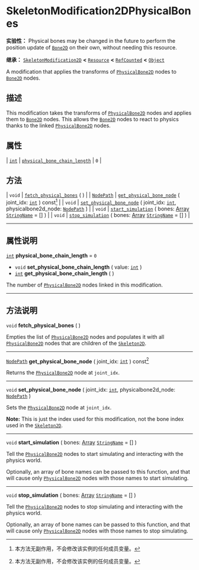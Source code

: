 <!-- ⚠ 请勿编辑本文件 ⚠ -->
<!-- 本文档使用脚本从 WeDot 引擎源码仓库生成。 -->
<!-- 生成脚本：https://github.com/WeDot-Engine/WeDot/tree/4.3/doc/tools/make_md.py； -->
<!-- 原文件：https://github.com/WeDot-Engine/WeDot/tree/4.3/doc/classes/SkeletonModification2DPhysicalBones.xml。 -->

<div id="_class_skeletonmodification2dphysicalbones"></div>

# SkeletonModification2DPhysicalBones

**实验性：** Physical bones may be changed in the future to perform the position update of [`Bone2D`](class_bone2d.md) on their own, without needing this resource.

**继承：** [`SkeletonModification2D`](class_skeletonmodification2d.md) **<** [`Resource`](class_resource.md) **<** [`RefCounted`](class_refcounted.md) **<** [`Object`](class_object.md)

A modification that applies the transforms of [`PhysicalBone2D`](class_physicalbone2d.md) nodes to [`Bone2D`](class_bone2d.md) nodes.

## 描述

This modification takes the transforms of [`PhysicalBone2D`](class_physicalbone2d.md) nodes and applies them to [`Bone2D`](class_bone2d.md) nodes. This allows the [`Bone2D`](class_bone2d.md) nodes to react to physics thanks to the linked [`PhysicalBone2D`](class_physicalbone2d.md) nodes.

## 属性

| [`int`](class_int.md) | [`physical_bone_chain_length`](#class_skeletonmodification2dphysicalbones_property_physical_bone_chain_length) | ``0`` |

## 方法

| `void`                          | [`fetch_physical_bones`](#class_skeletonmodification2dphysicalbones_method_fetch_physical_bones) ( )                                                                                            |
| [`NodePath`](class_nodepath.md) | [`get_physical_bone_node`](#class_skeletonmodification2dphysicalbones_method_get_physical_bone_node) ( joint_idx: [`int`](class_int.md) ) const[^const]                                         |
| `void`                          | [`set_physical_bone_node`](#class_skeletonmodification2dphysicalbones_method_set_physical_bone_node) ( joint_idx: [`int`](class_int.md), physicalbone2d_node: [`NodePath`](class_nodepath.md) ) |
| `void`                          | [`start_simulation`](#class_skeletonmodification2dphysicalbones_method_start_simulation) ( bones: [Array](class_array.md) [`StringName`](class_stringname.md) = [] )                            |
| `void`                          | [`stop_simulation`](#class_skeletonmodification2dphysicalbones_method_stop_simulation) ( bones: [Array](class_array.md) [`StringName`](class_stringname.md) = [] )                              |

<!-- rst-class:: classref-section-separator -->

---

## 属性说明

<div id="_class_skeletonmodification2dphysicalbones_property_physical_bone_chain_length"></div>

[`int`](class_int.md) **physical_bone_chain_length** = ``0`` <div id="class_skeletonmodification2dphysicalbones_property_physical_bone_chain_length"></div>

- `void` **set_physical_bone_chain_length** ( value: [`int`](class_int.md) )
- [`int`](class_int.md) **get_physical_bone_chain_length** ( )

The number of [`PhysicalBone2D`](class_physicalbone2d.md) nodes linked in this modification.

<!-- rst-class:: classref-section-separator -->

---

## 方法说明

<div id="_class_skeletonmodification2dphysicalbones_method_fetch_physical_bones"></div>

`void` **fetch_physical_bones** ( )<div id="class_skeletonmodification2dphysicalbones_method_fetch_physical_bones"></div>

Empties the list of [`PhysicalBone2D`](class_physicalbone2d.md) nodes and populates it with all [`PhysicalBone2D`](class_physicalbone2d.md) nodes that are children of the [`Skeleton2D`](class_skeleton2d.md).

<!-- rst-class:: classref-item-separator -->

---

<div id="_class_skeletonmodification2dphysicalbones_method_get_physical_bone_node"></div>

[`NodePath`](class_nodepath.md) **get_physical_bone_node** ( joint_idx: [`int`](class_int.md) ) const[^const]<div id="class_skeletonmodification2dphysicalbones_method_get_physical_bone_node"></div>

Returns the [`PhysicalBone2D`](class_physicalbone2d.md) node at `joint_idx`.

<!-- rst-class:: classref-item-separator -->

---

<div id="_class_skeletonmodification2dphysicalbones_method_set_physical_bone_node"></div>

`void` **set_physical_bone_node** ( joint_idx: [`int`](class_int.md), physicalbone2d_node: [`NodePath`](class_nodepath.md) )<div id="class_skeletonmodification2dphysicalbones_method_set_physical_bone_node"></div>

Sets the [`PhysicalBone2D`](class_physicalbone2d.md) node at `joint_idx`.

 **Note:** This is just the index used for this modification, not the bone index used in the [`Skeleton2D`](class_skeleton2d.md).

<!-- rst-class:: classref-item-separator -->

---

<div id="_class_skeletonmodification2dphysicalbones_method_start_simulation"></div>

`void` **start_simulation** ( bones: [Array](class_array.md) [`StringName`](class_stringname.md) = [] )<div id="class_skeletonmodification2dphysicalbones_method_start_simulation"></div>

Tell the [`PhysicalBone2D`](class_physicalbone2d.md) nodes to start simulating and interacting with the physics world.

Optionally, an array of bone names can be passed to this function, and that will cause only [`PhysicalBone2D`](class_physicalbone2d.md) nodes with those names to start simulating.

<!-- rst-class:: classref-item-separator -->

---

<div id="_class_skeletonmodification2dphysicalbones_method_stop_simulation"></div>

`void` **stop_simulation** ( bones: [Array](class_array.md) [`StringName`](class_stringname.md) = [] )<div id="class_skeletonmodification2dphysicalbones_method_stop_simulation"></div>

Tell the [`PhysicalBone2D`](class_physicalbone2d.md) nodes to stop simulating and interacting with the physics world.

Optionally, an array of bone names can be passed to this function, and that will cause only [`PhysicalBone2D`](class_physicalbone2d.md) nodes with those names to stop simulating.

[^virtual]: 本方法通常需要用户覆盖才能生效。
[^const]: 本方法无副作用，不会修改该实例的任何成员变量。
[^vararg]: 本方法除了能接受在此处描述的参数外，还能够继续接受任意数量的参数。
[^constructor]: 本方法用于构造某个类型。
[^static]: 调用本方法无需实例，可直接使用类名进行调用。
[^operator]: 本方法描述的是使用本类型作为左操作数的有效运算符。
[^bitfield]: 这个值是由下列位标志构成位掩码的整数。
[^void]: 无返回值。
